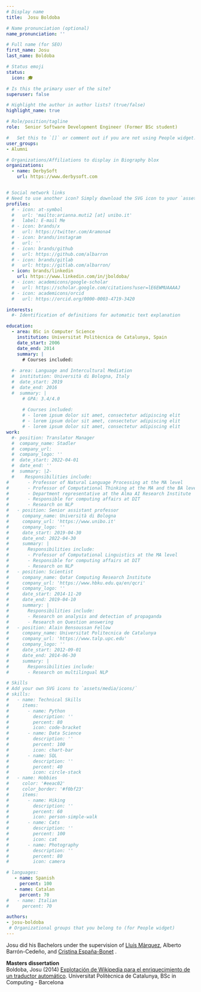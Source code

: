 ```yaml
---
# Display name
title:  Josu Boldoba

# Name pronunciation (optional)
name_pronunciation: ''

# Full name (for SEO)
first_name: Josu
last_name: Boldoba

# Status emoji
status:
  icon: 🎓

# Is this the primary user of the site?
superuser: false

# Highlight the author in author lists? (true/false)
highlight_name: true

# Role/position/tagline
role:  Senior Software Development Engineer (Former BSc student)

#   Set this to `[]` or comment out if you are not using People widget.
user_groups:
- Alumni

# Organizations/Affiliations to display in Biography blox
organizations:
  - name: DerbySoft 
    url: https://www.derbysoft.com


# Social network links
# Need to use another icon? Simply download the SVG icon to your `assets/media/icons/` folder.
profiles:
  # - icon: at-symbol
  #   url: 'mailto:arianna.muti2 [at] unibo.it'
  #   label: E-mail Me
  # - icon: brands/x
  #   url: https://twitter.com/Aramona4
  # - icon: brands/instagram
  #   url: ''
  # - icon: brands/github
  #   url: https://github.com/albarron
  # - icon: brands/gitlab
  #   url: https://gitlab.com/albarron/
  - icon: brands/linkedin
    url: https://www.linkedin.com/in/jboldoba/
  # - icon: academicons/google-scholar
  #   url: https://scholar.google.com/citations?user=lE6EWMUAAAAJ
  # - icon: academicons/orcid
  #   url: https://orcid.org/0000-0003-4719-3420

interests:
  #- Identification of definitions for automatic text explanation

education:
  - area: BSc in Computer Science
    institution: Universitat Politècnica de Catalunya, Spain
    date_start: 2006
    date_end: 2014
    summary: |
      # Courses included:
      
  #- area: Language and Intercultural Mediation
  #  institution: Università di Bologna, Italy
  #  date_start: 2019
  #  date_end: 2016
  #  summary: |
      # GPA: 3.4/4.0
      
      # Courses included:
      # - lorem ipsum dolor sit amet, consectetur adipiscing elit
      # - lorem ipsum dolor sit amet, consectetur adipiscing elit
      # - lorem ipsum dolor sit amet, consectetur adipiscing elit
work:
  #- position: Translator Manager
  #  company_name: Stadler
  #  company_url: 
  #  company_logo: ''
  #  date_start: 2022-04-01
  #  date_end: ''
  #  summary: |2-
  #    Responsibilities include:
#       - Professor of Natural Language Processing at the MA level
#       - Professor of Computational Thinking at the MA and the BA level
#       - Department representative at the Alma AI Research Institute
#       - Responsible for computing affairs at DIT
#       - Research on NLP
#   - position: Senior assistant professor
#     company_name: Università di Bologna
#     company_url: 'https://www.unibo.it'
#     company_logo: ''
#     date_start: 2019-04-30
#     date_end: 2022-04-30
#     summary: |
#       Responsibilities include:
#       - Professor of Computational Linguistics at the MA level
#       - Responsible for computing affairs at DIT
#       - Research on NLP
#   - position: Scientist
#     company_name: Qatar Computing Research Institute
#     company_url: 'https://www.hbku.edu.qa/en/qcri'
#     company_logo: ''
#     date_start: 2014-11-20
#     date_end: 2019-04-10
#     summary: |
#       Responsibilities include:
#       - Research on analysis and detection of propaganda
#       - Research on Question answering
#   - position: Alain Bensoussan Fellow
#     company_name: Universitat Politecnica de Catalunya
#     company_url: 'https://www.talp.upc.edu'
#     company_logo: ''
#     date_start: 2012-09-01
#     date_end: 2014-06-30
#     summary: |
#       Responsibilities include:  
#       - Research on multilingual NLP

# Skills
# Add your own SVG icons to `assets/media/icons/`
# skills:
#   - name: Technical Skills
#     items:
#       - name: Python
#         description: ''
#         percent: 80
#         icon: code-bracket
#       - name: Data Science
#         description: ''
#         percent: 100
#         icon: chart-bar
#       - name: SQL
#         description: ''
#         percent: 40
#         icon: circle-stack
#   - name: Hobbies
#     color: '#eeac02'
#     color_border: '#f0bf23'
#     items:
#       - name: Hiking
#         description: ''
#         percent: 60
#         icon: person-simple-walk
#       - name: Cats
#         description: ''
#         percent: 100
#         icon: cat
#       - name: Photography
#         description: ''
#         percent: 80
#         icon: camera

# languages:
   - name: Spanish
     percent: 100
   - name: Catalan
     percent: 70
#   - name: Italian
#     percent: 70

authors:
- josu-boldoba
 # Organizational groups that you belong to (for People widget)
---
```


Josu did his Bachelors under the supervision of [Lluís Màrquez](https://scholar.google.com/citations?hl=en&user=yFNUfjsAAAAJ&view_op=list_works&sortby=pubdate), Alberto Barrón-Cedeño, and [Cristina España-Bonet](https://www.cs.upc.edu/~cristinae/CV/index.php) .

**Masters dissertation**<br/>
Boldoba, Josu (2014) [Explotación de Wikipedia para el enriquecimiento de un traductor automático](https://www.cs.upc.edu/~cristinae/CV/docs/pfcJosu.pdf). Universitat Politècnica de Catalunya, BSc in Computing - Barcelona
